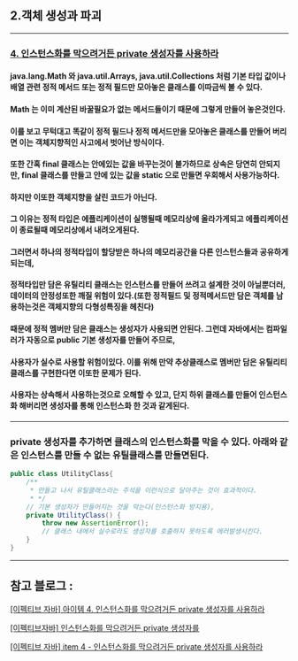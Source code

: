 ## 2.객체 생성과 파괴

---

### [4. 인스턴스화를 막으려거든 private 생성자를 사용하라]()
#### java.lang.Math 와  java.util.Arrays, java.util.Collections 처럼 기본 타입 값이나 배열 관련 정적 메서드 또는 정적 필드만 모아놓은 클래스를 이따금씩 볼 수 있다.
#### Math 는 이미 계산된 바꿀필요가 없는 메서드들이기 때문에 그렇게 만들어 놓은것인다.
#### 이를 보고 무턱대고 똑같이 정적 필드나 정적 메서드만을 모아놓은 클래스를 만들어 버리면 이는 객체지향적인 사고에서 벗어난 방식이다.
#### 또한 간혹 final 클래스는 안에있는 값을 바꾸는것이 불가하므로 상속은 당연히 안되지만, final 클래스를 만들고 안에 있는 값을 static 으로 만들면 우회해서 사용가능하다.
#### 하지만 이또한 객체지향을 살린 코드가 아닌다.
#### 그 이유는 정적 타입은 에플리케이션이 실행될때 메모리상에 올라가게되고 에플리케이션이 종료될때 메모리상에서 내려오게된다.
#### 그러면서 하나의 정적타입이 할당받은 하나의 메모리공간을 다른 인스턴스들과 공유하게 되는데,
#### 정적타입만 담은 유틸리티 클래스는 인스턴스를 만들어 쓰려고 설계한 것이 아닐뿐더러, 데이터의 안정성또한 깨질 위험이 있다.(또한 정적필드 및 정적메서드만 담은 객체를 남용하는것은 객체지향의 다형성특징을 헤친다)
#### 때문에 정적 멤버만 담은 클래스는 생성자가 사용되면 안된다. 그런데 자바에서는 컴파일러가 자동으로 public 기본 생성자를 만들어 주므로,
#### 사용자가 실수로 사용할 위험이있다. 이를 위해 만약 추상클래스로 멤버만 담은 유틸리티 클래스를 구현한다면 이또한 문제가 된다.
#### 사용자는 상속해서 사용하는것으로 오해할 수 있고, 단지 하위 클래스를 만들어 인스턴스화 해버리면 생성자를 통해 인스턴스화 한 것과 같게된다.

---

### private 생성자를 추가하면 클래스의 인스턴스화를 막을 수 있다. 아래와 같은 인스턴스를 만들 수 없는 유틸클래스를 만들면된다.
```java
public class UtilityClass{
    /**
     * 만들고 나서 유틸클래스라는 주석을 이런식으로 달아주는 것이 효과적이다.
     * */
    // 기본 생성자가 만들어지는 것을 막는다(인스턴스화 방지용),
    private UtilityClass() {
        throw new AssertionError();
        // 클래스 내에서 실수로라도 생성자를 호출하지 못하도록 에러발생시킨다.
    }
}
```
---
## 참고 블로그 :
[[이펙티브 자바] 아이템 4. 인스턴스화를 막으려거든 private 생성자를 사용하라](https://velog.io/@lychee/%EC%9D%B4%ED%8E%99%ED%8B%B0%EB%B8%8C-%EC%9E%90%EB%B0%94-%EC%95%84%EC%9D%B4%ED%85%9C-4.-%EC%9D%B8%EC%8A%A4%ED%84%B4%EC%8A%A4%ED%99%94%EB%A5%BC-%EB%A7%89%EC%9C%BC%EB%A0%A4%EA%B1%B0%EB%93%A0-private-%EC%83%9D%EC%84%B1%EC%9E%90%EB%A5%BC-%EC%82%AC%EC%9A%A9%ED%95%98%EB%9D%BC)

[[이펙티브자바] 인스턴스화를 막으려거든 private 생성자를](https://jgrammer.tistory.com/entry/%EC%9D%B4%ED%8E%99%ED%8B%B0%EB%B8%8C%EC%9E%90%EB%B0%94-%EC%9D%B8%EC%8A%A4%ED%84%B4%EC%8A%A4%ED%99%94%EB%A5%BC-%EB%A7%89%EC%9C%BC%EB%A0%A4%EA%B1%B0%EB%93%A0-private-%EC%83%9D%EC%84%B1%EC%9E%90%EB%A5%BC-%EC%82%AC%EC%9A%A9%ED%95%B4%EB%9D%BC-java-static-%EA%B0%9C%EB%85%90)

[[이펙티브 자바] item 4 - 인스턴스화를 막으려거든 private 생성자를 사용하라](https://jithub.tistory.com/297)
